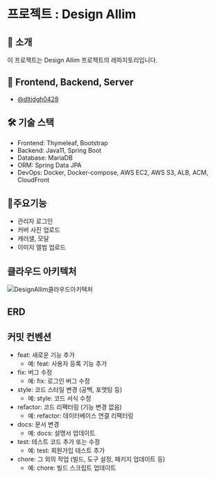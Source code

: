 # 프로젝트 : Design Allim
## 🚀 소개
이 프로젝트는 Design Allim 프로젝트의 레파지토리입니다.

## 👥 Frontend, Backend, Server
- [@dltjdgh0428](https://github.com/dltjdgh0428)

## 🛠 기술 스택
- Frontend: Thymeleaf, Bootstrap
- Backend: Java11, Spring Boot
- Database: MariaDB
- ORM: Spring Data JPA
- DevOps: Docker, Docker-compose, AWS EC2, AWS S3, ALB, ACM, CloudFront

## 📌주요기능
- 관리자 로그인
- 커버 사진 업로드
- 캐러샐, 모달
- 이미지 앨범 업로드

## 클라우드 아키텍처
![DesignAllim클라우드아키텍처](https://github.com/dltjdgh0428/interior/assets/33485494/2984526b-a9ea-41f6-ad3a-c685a16f7710)

## ERD

## 커밋 컨벤션

- feat: 새로운 기능 추가
  - 예: feat: 사용자 등록 기능 추가
- fix: 버그 수정
  - 예: fix: 로그인 버그 수정
- style: 코드 스타일 변경 (공백, 포맷팅 등)
  - 예: style: 코드 서식 수정
- refactor: 코드 리팩터링 (기능 변경 없음)
  - 예: refactor: 데이터베이스 연결 리팩터링
- docs: 문서 변경
  - 예: docs: 설명서 업데이트
- test: 테스트 코드 추가 또는 수정
  - 예: test: 회원가입 테스트 추가
- chore: 그 외의 작업 (빌드, 도구 설정, 패키지 업데이트 등)
  - 예: chore: 빌드 스크립트 업데이트

